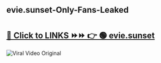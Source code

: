 
 ## evie.sunset-Only-Fans-Leaked

# <h2><a href="https://clipsfans.com/evie.sunset&ref=git">🔗 Click to LINKS ⏩⏩ 👉 🟢 evie.sunset </a></h2>

<a href="https://clipsfans.com/evie.sunset&ref=git" rel="nofollow" data-target="animated-image.originalLink"><img src="https://i.ibb.co.com/xMMVF88/686577567.gif" alt="Viral Video Original" style="max-width: 100%; display: inline-block;" data-target="animated-image.originalImage"></a>
